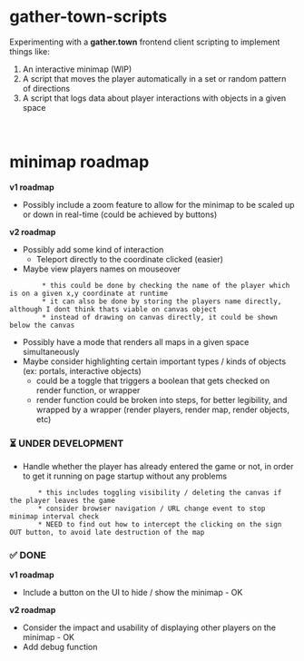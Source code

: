 # gather-town-scripts

Experimenting with a **gather.town** frontend client scripting to implement things like:

1. An interactive minimap (WIP)
2. A script that moves the player automatically in a set or random pattern of directions
3. A script that logs data about player interactions with objects in a given space

<br>

# minimap roadmap

**v1 roadmap**

- Possibly include a zoom feature to allow for the minimap to be scaled up or down in real-time (could be achieved by buttons)

**v2 roadmap**

- Possibly add some kind of interaction
  - Teleport directly to the coordinate clicked (easier)
- Maybe view players names on mouseover

```
        * this could be done by checking the name of the player which is on a given x,y coordinate at runtime
        * it can also be done by storing the players name directly, although I dont think thats viable on canvas object
        * instead of drawing on canvas directly, it could be shown below the canvas
```

- Possibly have a mode that renders all maps in a given space simultaneously
- Maybe consider highlighting certain important types / kinds of objects (ex: portals, interactive objects)
  - could be a toggle that triggers a boolean that gets checked on render function, or wrapper
  - render function could be broken into steps, for better legibility, and wrapped by a wrapper (render players, render map, render objects, etc)

### ⏳ UNDER DEVELOPMENT

- Handle whether the player has already entered the game or not, in order to get it running on page startup without any problems

```
       * this includes toggling visibility / deleting the canvas if the player leaves the game
       * consider browser navigation / URL change event to stop minimap interval check
       * NEED to find out how to intercept the clicking on the sign OUT button, to avoid late destruction of the map
```

### ✅ DONE

**v1 roadmap**

- Include a button on the UI to hide / show the minimap - OK

**v2 roadmap**

- Consider the impact and usability of displaying other players on the minimap - OK
- Add debug function
